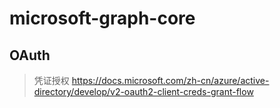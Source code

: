 # microsoft-graph-core

## OAuth

> 凭证授权
> https://docs.microsoft.com/zh-cn/azure/active-directory/develop/v2-oauth2-client-creds-grant-flow
